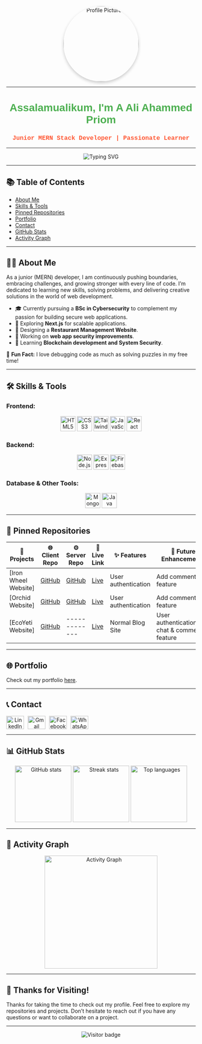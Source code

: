 <div align="center">
  <img height="200" style="border-radius: 50%; box-shadow: 0px 4px 8px rgba(0, 0, 0, 0.2);" src="https://i.ibb.co/V9VmYmH/pic-removebg-preview.png" alt="Profile Picture" />
</div>

---

<h1 align="center" style="font-family: 'Trebuchet MS', sans-serif; color: #4CAF50;">Assalamualikum, I'm A Ali Ahammed Priom</h1>
<h3 align="center" style="font-family: 'Lucida Console', Courier, monospace; color: #FF5733;">Junior MERN Stack Developer | Passionate Learner</h3>

---

<div align="center">
  <img src="https://readme-typing-svg.herokuapp.com?font=Fira+Code&size=22&duration=4000&pause=500&color=4CAF50&background=000000&vCenter=true&width=435&lines=Hello+World!+🌍;Junior+MERN+Developer;Passionate+Learner+%F0%9F%9A%80" alt="Typing SVG" />
</div>

---

## 📚 Table of Contents
- [About Me](#about-me)
- [Skills & Tools](#skills-tools)
- [Pinned Repositories](#pinned-repositories)
- [Portfolio](#portfolio)
- [Contact](#contact)
- [GitHub Stats](#github-stats)
- [Activity Graph](#activity-graph)

---

## 🧑‍💻 About Me <a name="about-me"></a>

As a junior (MERN) developer, I am continuously pushing boundaries, embracing challenges, and growing stronger with every line of code. I’m dedicated to learning new skills, solving problems, and delivering creative solutions in the world of web development.

- 🎓 Currently pursuing a **BSc in Cybersecurity** to complement my passion for building secure web applications.
- 🔎 Exploring **Next.js** for scalable applications.
- 🎨 Designing a **Restaurant Management Website**.
- 🔧 Working on **web app security improvements**.
- 🚀 Learning **Blockchain development and System Security**.

🌟 **Fun Fact:** I love debugging code as much as solving puzzles in my free time!

---

## 🛠️ Skills & Tools <a name="skills-tools"></a>

### **Frontend:**
<div align="center">
  <img src="https://cdn.jsdelivr.net/gh/devicons/devicon/icons/html5/html5-original.svg" height="40" alt="HTML5 logo" />
  <img src="https://cdn.jsdelivr.net/gh/devicons/devicon/icons/css3/css3-original.svg" height="40" alt="CSS3 logo" />
  <img src="https://cdn.simpleicons.org/tailwindcss/06B6D4" height="40" alt="Tailwind CSS logo" />
  <img src="https://cdn.jsdelivr.net/gh/devicons/devicon/icons/javascript/javascript-original.svg" height="40" alt="JavaScript logo" />
  <img src="https://skillicons.dev/icons?i=react" height="40" alt="React logo" />
</div>

### **Backend:**
<div align="center">
  <img src="https://cdn.jsdelivr.net/gh/devicons/devicon/icons/nodejs/nodejs-original.svg" height="40" alt="Node.js logo" />
  <img src="https://skillicons.dev/icons?i=express" height="40" alt="Express.js logo" />
  <img src="https://cdn.jsdelivr.net/gh/devicons/devicon/icons/firebase/firebase-plain.svg" height="40" alt="Firebase logo" />
</div>

### **Database & Other Tools:**
<div align="center">
  <img src="https://cdn.jsdelivr.net/gh/devicons/devicon/icons/mongodb/mongodb-original.svg" height="40" alt="MongoDB logo" />
  <img src="https://cdn.jsdelivr.net/gh/devicons/devicon/icons/java/java-original.svg" height="40" alt="Java logo" />
</div>

---

## 📌 Pinned Repositories <a name="pinned-repositories"></a>

| 🎁 Projects                                 | 🌐 Client Repo                                                                                                | ⚙️ Server Repo                                                                                               | 🔗 Live Link                                                | ✨ Features                                    | 🚀 Future Enhancements                                   |
|--------------------------------------------|--------------------------------------------------------------------------------------------------------------|-------------------------------------------------------------------------------------------------------------|-----------------------------------------------------------|---------------------------------------------|----------------------------------------------------------|
| [Iron Wheel Website]| [GitHub](https://github.com/aaliahammedpriom/iron-wheel-client) | [GitHub](https://github.com/aaliahammedpriom/iron-wheel-server) | [Live](https://elegant-fox-192e45.netlify.app/)  | User authentication | Add comment feature       |
| [Orchid Website]| [GitHub](https://github.com/aaliahammedpriom/orchid-client/) | [GitHub](https://github.com/aaliahammedpriom/orchid-server/) | [Live](https://stirring-salamander-eeaf34.netlify.app/)  | User authentication| Add comment feature       |
| [EcoYeti Website]| [GitHub](https://github.com/aaliahammedpriom/eco-yeti) | ------------- | [Live](https://ecoyeti-51d59.web.app/)  | Normal Blog Site| User authentication,Add chat & comment feature       |


---

## 🌐 Portfolio <a name="portfolio"></a>

Check out my portfolio [here](https://celadon-fox-0f12a7.netlify.app/).

---

## 📞 Contact <a name="contact"></a>

<div align="center" style="display: flex; gap: 10px;">
  <a href="https://www.linkedin.com/in/a-ali-ahammed-priom-129273184/" target="_blank">
    <img src="https://raw.githubusercontent.com/maurodesouza/profile-readme-generator/master/src/assets/icons/social/linkedin/default.svg" width="47" height="35" alt="LinkedIn logo" />
  </a>
  <a href="mailto:aaliahammedpriom66@gmail.com" target="_blank">
    <img src="https://raw.githubusercontent.com/maurodesouza/profile-readme-generator/master/src/assets/icons/social/gmail/default.svg" width="47" height="35" alt="Gmail logo" />
  </a>
  <a href="https://www.facebook.com/aaliahammedpriom66" target="_blank">
    <img src="https://raw.githubusercontent.com/maurodesouza/profile-readme-generator/master/src/assets/icons/social/facebook/default.svg" width="47" height="35" alt="Facebook logo" />
  </a>
  <a href="https://wa.me/8801607399345" target="_blank">
    <img src="https://raw.githubusercontent.com/maurodesouza/profile-readme-generator/master/src/assets/icons/social/whatsapp/default.svg" width="47" height="35" alt="WhatsApp logo" />
  </a>
</div>

---

## 📊 GitHub Stats <a name="github-stats"></a>

<div align="center">
  <img src="https://github-readme-stats.vercel.app/api?username=aaliahammedpriom&show_icons=true&theme=dracula&hide_border=false" height="150" alt="GitHub stats" />
  <img src="https://streak-stats.demolab.com?user=aaliahammedpriom&theme=dracula&hide_border=false" height="150" alt="Streak stats" />
  <img src="https://github-readme-stats.vercel.app/api/top-langs/?username=aaliahammedpriom&layout=compact&theme=dracula&hide_border=false" height="150" alt="Top languages" />
</div>

---


## 🌟 Activity Graph <a name="activity-graph"></a>

<div align="center">
  <img src="https://github-readme-activity-graph.vercel.app/graph?username=aaliahammedpriom&theme=react&area=true" height="300" alt="Activity Graph" />
</div>

---

## 🙏 Thanks for Visiting!

Thanks for taking the time to check out my profile. Feel free to explore my repositories and projects. Don’t hesitate to reach out if you have any questions or want to collaborate on a project.

---

<div align="center">
  <img src="https://visitor-badge.laobi.icu/badge?page_id=aaliahammedpriom.aaliahammedpriom" alt="Visitor badge" />
</div>

